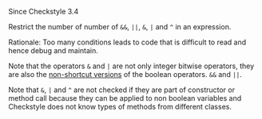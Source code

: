 Since Checkstyle 3.4

Restrict the number of number of `&&`, `||`,
`&`, `|`
and `^` in an expression.

Rationale: Too many conditions leads to code that is difficult
to read and hence debug and maintain.

Note that the operators `&` and
`|` are not only integer bitwise operators, they are also the
[non-shortcut versions](https://docs.oracle.com/javase/specs/jls/se8/html/jls-15.html#jls-15.22.2) of the boolean operators.
`&&` and `||`.

Note that `&`, `|` and `^` are not checked
if they are part of constructor or method call
because they can be applied to non boolean variables and
Checkstyle does not know types of methods from different classes.
